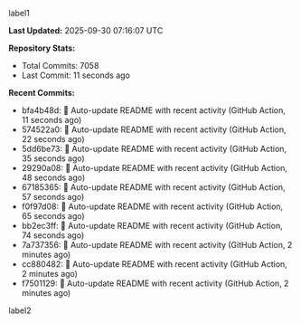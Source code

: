 
label1 
<!-- ACTIVITY_START -->
**Last Updated:** 2025-09-30 07:16:07 UTC

**Repository Stats:**
- Total Commits: 7058
- Last Commit: 11 seconds ago

**Recent Commits:**
- bfa4b48d: 🤖 Auto-update README with recent activity (GitHub Action, 11 seconds ago)
- 574522a0: 🤖 Auto-update README with recent activity (GitHub Action, 22 seconds ago)
- 5dd6be73: 🤖 Auto-update README with recent activity (GitHub Action, 35 seconds ago)
- 29290a08: 🤖 Auto-update README with recent activity (GitHub Action, 48 seconds ago)
- 67185365: 🤖 Auto-update README with recent activity (GitHub Action, 57 seconds ago)
- f0f97d08: 🤖 Auto-update README with recent activity (GitHub Action, 65 seconds ago)
- bb2ec3ff: 🤖 Auto-update README with recent activity (GitHub Action, 74 seconds ago)
- 7a737356: 🤖 Auto-update README with recent activity (GitHub Action, 2 minutes ago)
- cc880482: 🤖 Auto-update README with recent activity (GitHub Action, 2 minutes ago)
- f7501129: 🤖 Auto-update README with recent activity (GitHub Action, 2 minutes ago)
<!-- ACTIVITY_END -->

label2
